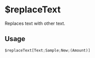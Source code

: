 # $replaceText
Replaces text with other text.

## Usage
```py
$replaceText[Text;Sample;New;(Amount)]
```

